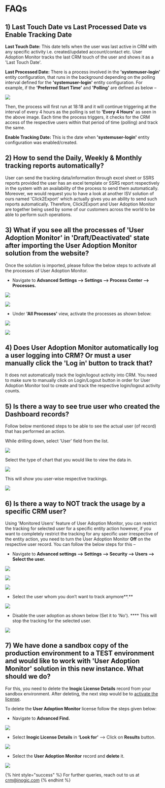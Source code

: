 # FAQs

## 1) Last Touch Date vs Last Processed Date vs Enable Tracking Date

**Last Touch Date:** This date tells when the user was last active in CRM with any specific activity i.e. created/updated account/contact etc. User Adoption Monitor tracks the last CRM touch of the user and shows it as a 'Last Touch Date'.

**Last Processed Date:** There is a process involved in the **'systemuser-login'** entity configuration, that runs in the background depending on the polling interval defined for the **'systemuser-login'** entity configuration. For example, if the **'Preferred Start Time'** and **'Polling'** are defined as below –

![](../.gitbook/assets/FAQ\_2.png)

Then, the process will first run at 18:18 and it will continue triggering at the interval of every 4 hours as the polling is set to **'Every 4 Hours'** as seen in the above image. Each time the process triggers, it checks for the CRM access of the respective users within that period of time (polling) and track the same.

**Enable Tracking Date:** This is the date when **'systemuser-login'** entity configuration was enabled/created.

## 2) How to send the Daily, Weekly & Monthly tracking reports automatically?

User can send the tracking data/information through excel sheet or SSRS reports provided the user has an excel template or SSRS report respectively in the system with an availability of the process to send them automatically. Moreover, we would request you to have a look at another ISV solution of ours named 'Click2Export' which actually gives you an ability to send such reports automatically. Therefore, Click2Export and User Adoption Monitor are together being used by some of our customers across the world to be able to perform such operations.

## 3) What if you see all the processes of 'User Adoption Monitor' in 'Draft/Deactivated' state after importing the User Adoption Monitor solution from the website?

Once the solution is imported, please follow the below steps to activate all the processes of User Adoption Monitor.

* Navigate to **Advanced Settings --> Settings --> Process Center --> Processes.**

![](../.gitbook/assets/FAQ\_3.1.png)

![](../.gitbook/assets/FAQ\_3.2.png)

* Under **'All Processes'** view, activate the processes as shown below:

![](../.gitbook/assets/FAQ\_3.3.png)

![](../.gitbook/assets/FAQ\_3.4.png)

## 4) Does User Adoption Monitor automatically log a user logging into CRM? Or must a user manually click the 'Log in' button to track that?

It does not automatically track the login/logout activity into CRM. You need to make sure to manually click on Login/Logout button in order for User Adoption Monitor tool to create and track the respective login/logout activity counts.&#x20;

## 5) Is there a way to see true user who created the Dashboard records?&#x20;

Follow below mentioned steps to be able to see the actual user (of record) that has performed an action.

While drilling down, select 'User' field from the list.

![](../.gitbook/assets/FAQ\_5.1.jpg)

Select the type of chart that you would like to view the data in.

![](../.gitbook/assets/FAQ\_5.2.jpg)

This will show you user-wise respective trackings.

![](../.gitbook/assets/FAQ\_5.3.jpg)

## 6) Is there a way to NOT track the usage by a specific CRM user?

Using 'Monitored Users' feature of User Adoption Monitor, you can restrict the tracking for selected user for a specific entity action however, if you want to completely restrict the tracking for any specific user irrespective of the entity action, you need to turn the User Adoption Monitor **Off** on the respective user record. You can follow the below steps for this –

* Navigate to **Advanced settings --> Settings --> Security --> Users --> Select the user.**

![](../.gitbook/assets/FAQ\_6.1.jpg)

![](../.gitbook/assets/FAQ\_6.2.jpg)

![](../.gitbook/assets/FAQ\_6.3.jpg)

* Select the user whom you don’t want to track anymore**.**

![](../.gitbook/assets/FAQ\_6.4.jpg)

* Disable the user adoption as shown below (Set it to 'No'). **** This will stop the tracking for the selected user.

![](../.gitbook/assets/FAQ\_6.5.jpg)

## 7) We have done a sandbox copy of the production environment to a TEST environment and would like to work with 'User Adoption Monitor' solution in this new instance. What should we do?

For this, you need to delete the **Inogic License Details** record from your sandbox environment. After deleting, the next step would be to [activate the license](https://docs.inogic.com/user-adoption-monitor/getting-started/license-activation).

To delete the **User Adoption Monitor** license follow the steps given below:

* Navigate to **Advanced Find.**

![](<../.gitbook/assets/FAQ\_1 (2).png>)

* Select **Inogic License Details** in **‘Look for’** --> Click on **Results** button.

![](<../.gitbook/assets/FAQ\_2 (1).png>)

* Select the **User Adoption Monitor** record and **delete** it.

![](<../.gitbook/assets/FAQ 7\_1.png>)

{% hint style="success" %}
For further queries, reach out to us at [crm@inogic.com](mailto:crm@inogic.com)
{% endhint %}
